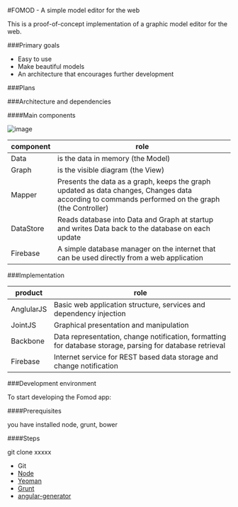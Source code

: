 #FOMOD - A simple model editor for the web

This is a proof-of-concept implementation of a graphic model editor for the web.

###Primary goals
- Easy to use
- Make beautiful models
- An architecture that encourages further development

###Plans

###Architecture and dependencies

####Main components

![image](http://yuml.me/4eeef7f4)

| component  | role
| -----------| -------------
| Data | is the data in memory (the Model)
| Graph | is the visible diagram (the View)
| Mapper | Presents the data as a graph, keeps the graph updated as data changes, Changes data according to commands performed on the graph  (the Controller)
| DataStore  | Reads database into Data and Graph at startup and writes Data back to the database on each update
| Firebase | A simple database manager on the internet that can be used directly from a web application

###Implementation

| product | role
| ------- | ---------
| AnglularJS | Basic web application structure, services and dependency injection
| JointJS | Graphical presentation and manipulation
| Backbone | Data representation, change notification, formatting for database storage, parsing for database retrieval
| Firebase | Internet service for REST based data storage and change notification

###Development environment

To start developing the Fomod app:

####Prerequisites

  you have installed node, grunt, bower

####Steps

git clone xxxxx


- Git
- [Node](http://nodejs.org/)
- [Yeoman](http://yeoman.io/)
- [Grunt](http://gruntjs.com/)
- [angular-generator](https://github.com/yeoman/generator-angular)
